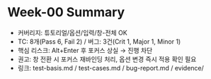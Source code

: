 # Week-00 Summary
- 커버리지: 튜토리얼/옵션/입력/창-전체 OK
- TC: 8개(Pass 6, Fail 2) / 버그: 3건(Crit 1, Major 1, Minor 1)
- 핵심 리스크: Alt+Enter 후 포커스 상실 → 진행 차단
- 권고: 창 전환 시 포커스 재바인딩 처리, 옵션 변경 즉시 적용 확인 필요
- 링크: test-basis.md / test-cases.md / bug-report.md / evidence/
